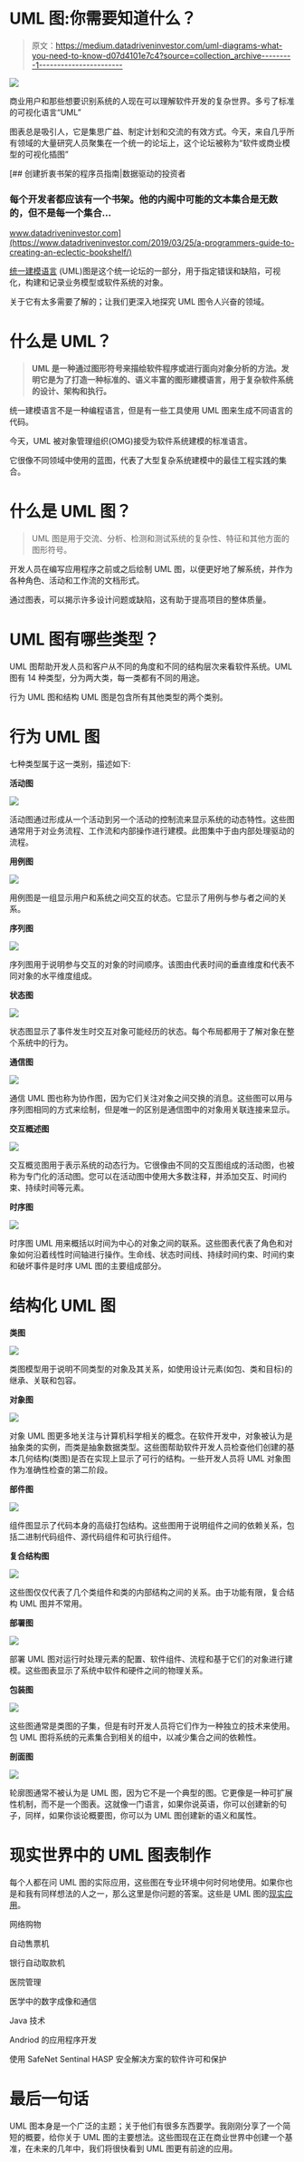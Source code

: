 # UML 图:你需要知道什么？

> 原文：<https://medium.datadriveninvestor.com/uml-diagrams-what-you-need-to-know-d07d4101e7c4?source=collection_archive---------1----------------------->

![](img/b188e1e1f360fccf9fa3c87862bc7245.png)

商业用户和那些想要识别系统的人现在可以理解软件开发的复杂世界。多亏了标准的可视化语言“UML”

图表总是吸引人，它是集思广益、制定计划和交流的有效方式。今天，来自几乎所有领域的大量研究人员聚集在一个统一的论坛上，这个论坛被称为“软件或商业模型的可视化插图”

[](https://www.datadriveninvestor.com/2019/03/25/a-programmers-guide-to-creating-an-eclectic-bookshelf/) [## 创建折衷书架的程序员指南|数据驱动的投资者

### 每个开发者都应该有一个书架。他的内阁中可能的文本集合是无数的，但不是每一个集合…

www.datadriveninvestor.com](https://www.datadriveninvestor.com/2019/03/25/a-programmers-guide-to-creating-an-eclectic-bookshelf/) 

[统一建模语言](https://www.visual-paradigm.com/guide/uml-unified-modeling-language/what-is-uml/) (UML)图是这个统一论坛的一部分，用于指定错误和缺陷，可视化，构建和记录业务模型或软件系统的对象。

关于它有太多需要了解的；让我们更深入地探究 UML 图令人兴奋的领域。

# 什么是 UML？

> **UML 是一种通过图形符号来描绘软件程序或进行面向对象分析的方法。发明它是为了打造一种标准的、语义丰富的图形建模语言，用于复杂软件系统的设计、架构和执行。**

统一建模语言不是一种编程语言，但是有一些工具使用 UML 图来生成不同语言的代码。

今天，UML 被对象管理组织(OMG)接受为软件系统建模的标准语言。

它很像不同领域中使用的蓝图，代表了大型复杂系统建模中的最佳工程实践的集合。

# 什么是 UML 图？

> UML 图是用于交流、分析、检测和测试系统的复杂性、特征和其他方面的图形符号。

开发人员在编写应用程序之前或之后绘制 UML 图，以便更好地了解系统，并作为各种角色、活动和工作流的文档形式。

通过图表，可以揭示许多设计问题或缺陷，这有助于提高项目的整体质量。

# UML 图有哪些类型？

UML 图帮助开发人员和客户从不同的角度和不同的结构层次来看软件系统。UML 图有 14 种类型，分为两大类，每一类都有不同的用途。

行为 UML 图和结构 UML 图是包含所有其他类型的两个类别。

# 行为 UML 图

七种类型属于这一类别，描述如下:

**活动图**

![](img/02ebc8aff6d99d0a336f585133e01b7e.png)

活动图通过形成从一个活动到另一个活动的控制流来显示系统的动态特性。这些图通常用于对业务流程、工作流和内部操作进行建模。此图集中于由内部处理驱动的流程。

**用例图**

![](img/db50fa8fa23ec2bc3c5011d839226e0c.png)

用例图是一组显示用户和系统之间交互的状态。它显示了用例与参与者之间的关系。

**序列图**

![](img/31c73d809df07d1af18464e888c899a1.png)

序列图用于说明参与交互的对象的时间顺序。该图由代表时间的垂直维度和代表不同对象的水平维度组成。

**状态图**

![](img/0c71ff00b5e66ef542b6cfb8b51fa8dd.png)

状态图显示了事件发生时交互对象可能经历的状态。每个布局都用于了解对象在整个系统中的行为。

**通信图**

![](img/e4d7613b76b108e61b684f396c8e3fe5.png)

通信 UML 图也称为协作图，因为它们关注对象之间交换的消息。这些图可以用与序列图相同的方式来绘制，但是唯一的区别是通信图中的对象用关联连接来显示。

**交互概述图**

![](img/0a3a67d70672fd7756a02e94d0d851f6.png)

交互概览图用于表示系统的动态行为。它很像由不同的交互图组成的活动图，也被称为专门化的活动图。您可以在活动图中使用大多数注释，并添加交互、时间约束、持续时间等元素。

**时序图**

![](img/95dc6e2ba9c4371a59b0a8742aa102d9.png)

时序图 UML 用来概括以时间为中心的对象之间的联系。这些图表代表了角色和对象如何沿着线性时间轴进行操作。生命线、状态时间线、持续时间约束、时间约束和破坏事件是时序 UML 图的主要组成部分。

# **结构化 UML 图**

**类图**

![](img/bf657e05912f0438c5b55bc31e4be844.png)

类图模型用于说明不同类型的对象及其关系，如使用设计元素(如包、类和目标)的继承、关联和包容。

**对象图**

![](img/e1e77f971a4d39e28531b9a1003b2920.png)

对象 UML 图更多地关注与计算机科学相关的概念。在软件开发中，对象被认为是抽象类的实例，而类是抽象数据类型。这些图帮助软件开发人员检查他们创建的基本几何结构(类图)是否在实现上显示了可行的结构。一些开发人员将 UML 对象图作为准确性检查的第二阶段。

**部件图**

![](img/1c459ade709369b11a1d01e5f9e30ff6.png)

组件图显示了代码本身的高级打包结构。这些图用于说明组件之间的依赖关系，包括二进制代码组件、源代码组件和可执行组件。

**复合结构图**

![](img/9938c7fee87e1e5b4367b237bd9b529d.png)

这些图仅仅代表了几个类组件和类的内部结构之间的关系。由于功能有限，复合结构 UML 图并不常用。

**部署图**

![](img/8b46e1b7bf2c799d51bc3a20d925aec7.png)

部署 UML 图对运行时处理元素的配置、软件组件、流程和基于它们的对象进行建模。这些图表显示了系统中软件和硬件之间的物理关系。

**包装图**

![](img/828c257afb3727ced239acc79f791116.png)

这些图通常是类图的子集，但是有时开发人员将它们作为一种独立的技术来使用。包 UML 图将系统的元素集合到相关的组中，以减少集合之间的依赖性。

**剖面图**

![](img/0e3212aa85b3f23fe5f7f6e16628e918.png)

轮廓图通常不被认为是 UML 图，因为它不是一个典型的图。它更像是一种可扩展性机制，而不是一个图表。这就像一门语言，如果你说英语，你可以创建新的句子，同样，如果你谈论概要图，你可以为 UML 图创建新的语义和属性。

# **现实世界中的 UML 图表制作**

每个人都在问 UML 图的实际应用，这些图在专业环境中何时何地使用。如果你也是和我有同样想法的人之一，那么这里是你问题的答案。这些是 UML 图的[现实应用](https://www.uml-diagrams.org/index-examples.html)。

网络购物

自动售票机

银行自动取款机

医院管理

医学中的数字成像和通信

Java 技术

Andriod 的应用程序开发

使用 SafeNet Sentinal HASP 安全解决方案的软件许可和保护

# **最后一句话**

UML 图本身是一个广泛的主题；关于他们有很多东西要学。我刚刚分享了一个简短的概要，给你关于 UML 图的主要想法。这些图现在正在商业世界中创建一个基准，在未来的几年中，我们将很快看到 UML 图更有前途的应用。